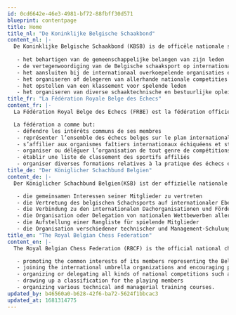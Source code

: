 ```yaml
---
id: 0cd6642e-46e3-4981-bf72-88fbff30d571
blueprint: contentpage
title: Home
title_nl: "De Koninklijke Belgische Schaakbond"
content_nl: |-
  De Koninklijke Belgische Schaakbond (KBSB) is de officële nationale schaakfederatie van België.  Zijn doelstellingen zijn:
   
   - het behartigen van de gemeenschappelijke belangen van zijn leden
   - de vertegenwoordiging van de Belgische schaaksport op internationaal niveau
   - het aansluiten bij de internationaal overkoepelende organisaties en het stimuleren van deelname aan de door hen georganiseerde evenementen
   - het organiseren of delegeren van allerhande nationale competities zoals de Belgische kampioenschappen voor senioren en jeugd, interclub kampioenschappen, de schoolschaak kampioenschappen, internationale open toernooien, …
   - het opstellen van een klassement voor spelende leden
   - het organiseren van diverse schaaktechnische en bestuurlijke opleidingen
title_fr: "La Fédération Royale Belge des Echecs"
content_fr: |-
  La Fédération Royal Belge des Echecs (FRBE) est la fédération officielle de Belgique.

  La fédération a comme but:
   - défendre les intérêts communs de ses membres
   - représenter l’ensemble des échecs belges sur le plan international
   - s’affilier aux organismes faîtiers internationaux échiquéens et stimuler la participation à leurs organisations
   - organiser ou déléguer l’organisation de tout genre de compétitions nationales; elle organise notamment les championnats de Belgique seniors et de la jeunesse, les championnats de Belgique interclubs, les championnats interscolaires, des tournois open internationaux, ...
   - établir une liste de classement des sportifs affiliés
   - organiser diverses formations relatives à la pratique des échecs et à la gestion.
title_de: "Der Königlicher Schachbund Belgien"
content_de: |-
  Der Königlicher Schachbund Belgien(KSB) ist der offizielle nationale Schachverband Belgiens. Seine Ziele sind:

   - die gemeinsamen Interessen seiner Mitglieder zu vertreten
   - die Vertretung des belgischen Schachsports auf internationaler Ebene
   - die Verbindung zu den internationalen Dachorganisationen und Förderung der Teilnahme an den von ihnen organisierten Veranstaltungen
   - die Organisation oder Delegation von nationalen Wettbewerben aller Art wie den belgischen Meisterschaften für Senioren und Jugendliche, Interclub-Meisterschaften, Schulschachmeisterschaften, internationalen offenen Turnieren, ...
   - die Aufstellung einer Rangliste für spielende Mitglieder
   - die Organisation verschiedener technischer und Management-Schulungen
title_en: "The Royal Belgian Chess Federation"
content_en: |-
  The Royal Belgian Chess Federation (RBCF) is the official national ches federation of Belgium.  Its goals are:

   - promoting the common interests of its members representing the Belgian chess sport at international level
   - joining the international umbrella organizations and encouraging participation in the events they organize
   - organizing or delegating all kinds of national competitions such as the Belgian championships for seniors and youth, interclub championships, the school chess championships, international open tournaments, ...
   - drawing up a classification for the playing members
   - organizing various technical and managerial training courses.
updated_by: b46560a0-b628-42f6-ba72-5624f1bbcac3
updated_at: 1681314775
---
```

